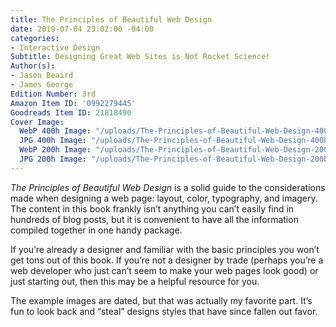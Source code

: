 ```yaml
---
title: The Principles of Beautiful Web Design
date: 2019-07-04 23:02:00 -04:00
categories:
- Interactive Design
Subtitle: Designing Great Web Sites is Not Rocket Science!
Author(s):
- Jason Beaird
- James George
Edition Number: 3rd
Amazon Item ID: '0992279445'
Goodreads Item ID: 21818490
Cover Image:
  WebP 400h Image: "/uploads/The-Principles-of-Beautiful-Web-Design-400h.webp"
  JPG 400h Image: "/uploads/The-Principles-of-Beautiful-Web-Design-400h.jpg"
  WebP 200h Image: "/uploads/The-Principles-of-Beautiful-Web-Design-200h.webp"
  JPG 200h Image: "/uploads/The-Principles-of-Beautiful-Web-Design-200h.jpg"
---
```


*The Principles of Beautiful Web Design* is a solid guide to the considerations made when designing a web page: layout, color, typography, and imagery. The content in this book frankly isn’t anything you can’t easily find in hundreds of blog posts, but it is convenient to have all the information compiled together in one handy package.

If you’re already a designer and familiar with the basic principles you won’t get tons out of this book. If you’re not a designer by trade (perhaps you’re a web developer who just can’t seem to make your web pages look good) or just starting out, then this may be a helpful resource for you.

The example images are dated, but that was actually my favorite part. It’s fun to look back and “steal” designs styles that have since fallen out favor.